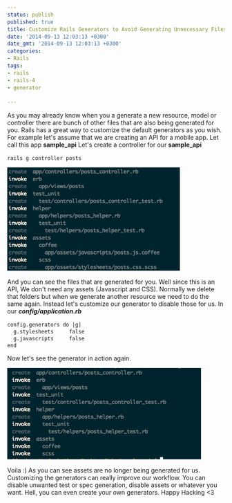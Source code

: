 ```yaml
---
status: publish
published: true
title: Customize Rails Generators to Avoid Generating Unnecessary Files
date: '2014-09-13 12:03:13 +0300'
date_gmt: '2014-09-13 12:03:13 +0300'
categories:
- Rails
tags:
- rails
- rails-4
- generator

---
```

As you may already know when you a generate a new resource, model or controller there are bunch of other files that are also being generated for you.
Rails has a great way to customize the default generators as you wish. For example let's assume that we are creating an API for a mobile app. Let call this app <strong>sample_api</strong>
Let's create a controller for our <strong>sample_api</strong>

    rails g controller posts

![Rails Generator 1](/images/generator_1.png)

And you can see the files that are generated for you.
Well since this is an API, We don't need any assets (Javascript and CSS). Normally we delete that folders but when we generate another resource we need to do the same again. Instead let's customize our generator to disable those for us.
In our ***config/application.rb***

    config.generators do |g|
      g.stylesheets     false
      g.javascripts     false
    end


Now let's see the generator in action again.

![Rails Generator 2](/images/generator_2.png)

Voila :) As you can see assets are no longer being generated for us.
Customizing the generators can really improve our workflow. You can disable unwanted test or spec generation, disable assets or whatever you want. Hell, you can even create your own generators.
Happy Hacking &lt;3
